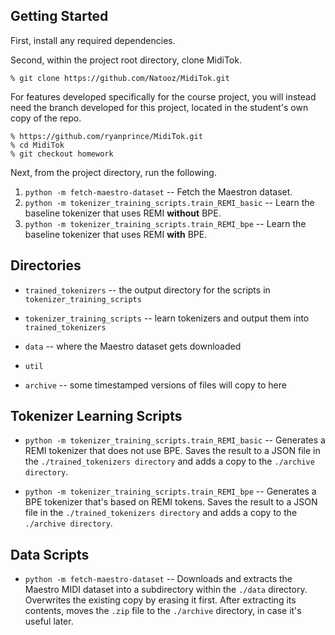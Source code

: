 ## Getting Started

First, install any required dependencies.

Second, within the project root directory, clone MidiTok.

```
% git clone https://github.com/Natooz/MidiTok.git
```

For features developed specifically for the course project, you will instead need the branch developed for this project, located in the student's own copy of the repo.

```
% https://github.com/ryanprince/MidiTok.git
% cd MidiTok
% git checkout homework
```

Next, from the project directory, run the following.

 1. `python -m fetch-maestro-dataset` -- Fetch the Maestron dataset.
 2. `python -m tokenizer_training_scripts.train_REMI_basic` -- Learn the baseline tokenizer that uses REMI **without** BPE.
 3. `python -m tokenizer_training_scripts.train_REMI_bpe` -- Learn the baseline tokenizer that uses REMI **with** BPE.

## Directories

 * `trained_tokenizers` -- the output directory for the scripts in `tokenizer_training_scripts`

 * `tokenizer_training_scripts` -- learn tokenizers and output them into `trained_tokenizers`

 * `data` -- where the Maestro dataset gets downloaded

 * `util`

 * `archive` -- some timestamped versions of files will copy to here

## Tokenizer Learning Scripts

 * `python -m tokenizer_training_scripts.train_REMI_basic` -- Generates a REMI tokenizer that does not use BPE. Saves the result to a JSON file in the `./trained_tokenizers directory` and adds a copy to the `./archive directory`.

 * `python -m tokenizer_training_scripts.train_REMI_bpe` -- Generates a BPE tokenizer that's based on REMI tokens. Saves the result to a JSON file in the `./trained_tokenizers directory` and adds a copy to the `./archive directory`.

## Data Scripts

 * `python -m fetch-maestro-dataset` -- Downloads and extracts the Maestro MIDI dataset into a subdirectory within the `./data` directory. Overwrites the existing copy by erasing it first. After extracting its contents, moves the `.zip` file to the `./archive` directory, in case it's useful later.